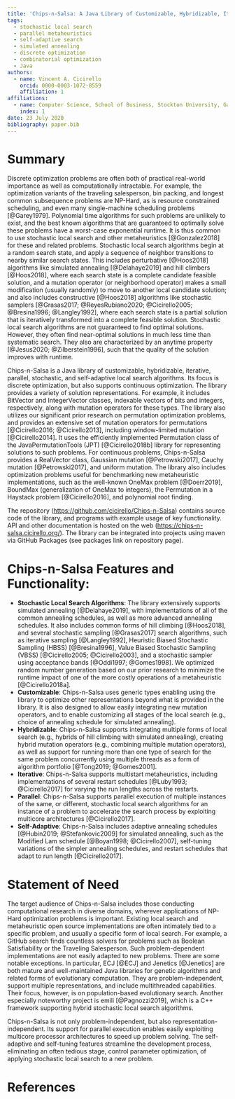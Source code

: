 ```yaml
---
title: 'Chips-n-Salsa: A Java Library of Customizable, Hybridizable, Iterative, Parallel, Stochastic, and Self-Adaptive Local Search Algorithms'
tags:
  - stochastic local search
  - parallel metaheuristics
  - self-adaptive search
  - simulated annealing
  - discrete optimization
  - combinatorial optimization
  - Java
authors:
  - name: Vincent A. Cicirello
    orcid: 0000-0003-1072-8559
    affiliation: 1
affiliations:
  - name: Computer Science, School of Business, Stockton University, Galloway, NJ 08205
    index: 1
date: 23 July 2020
bibliography: paper.bib
---
```


# Summary

Discrete optimization problems are often both of practical real-world importance as well as computationally intractable. For example, the optimization variants of the traveling salesperson, bin packing, and longest common subsequence problems are NP-Hard, as is resource constrained scheduling, and even many single-machine scheduling problems [@Garey1979]. Polynomial time algorithms for such problems are unlikely to exist, and the best known algorithms that are guaranteed to optimally solve these problems have a worst-case exponential runtime. It is thus common to use stochastic local search and other metaheuristics [@Gonzalez2018] for these and related problems. Stochastic local search algorithms begin at a random search state, and apply a sequence of neighbor transitions to nearby similar search states. This includes perturbative [@Hoos2018] algorithms like simulated annealing [@Delahaye2019] and hill climbers [@Hoos2018], where each search state is a complete candidate feasible solution, and a mutation operator (or neighborhood operator) makes a small modification (usually randomly) to move to another local candidate solution; and also includes constructive [@Hoos2018] algorithms like stochastic samplers [@Grasas2017; @ReyesRubiano2020; @Cicirello2005; @Bresina1996; @Langley1992], where each search state is a partial solution that is iteratively transformed into a complete feasible solution. Stochastic local search algorithms are not guaranteed to find optimal solutions. However, they often find near-optimal solutions in much less time than systematic search. They also are characterized by an anytime property [@Jesus2020; @Zilberstein1996], such that the quality of the solution improves with runtime.

Chips-n-Salsa is a Java library of customizable, hybridizable, iterative, parallel, stochastic, and self-adaptive local search algorithms. Its focus is discrete optimization, but also supports continuous optimization. The library provides a variety of solution representations. For example, it includes BitVector and IntegerVector classes, indexable vectors of bits and integers, respectively, along with mutation operators for these types. The library also utilizes our significant prior research on permutation optimization problems, and provides an extensive set of mutation operators for permutations [@Cicirello2016; @Cicirello2013], including window-limited mutation [@Cicirello2014]. It uses the efficiently implemented Permutation class of the JavaPermutationTools (JPT) [@Cicirello2018b] library for representing solutions to such problems. For continuous problems, Chips-n-Salsa provides a RealVector class, Gaussian mutation [@Petrowski2017], Cauchy mutation [@Petrowski2017], and uniform mutation. The library also includes optimization problems useful for benchmarking new metaheuristic implementations, such as the well-known OneMax problem [@Doerr2019], BoundMax (generalization of OneMax to integers), the Permutation in a Haystack problem [@Cicirello2016], and polynomial root finding.

The repository (https://github.com/cicirello/Chips-n-Salsa) contains source code of the library, and programs with example usage of key functionality. API and other documentation is hosted on the web (https://chips-n-salsa.cicirello.org/). The library can be integrated into projects using maven via GitHub Packages (see packages link on repository page).

# Chips-n-Salsa Features and Functionality:

* __Stochastic Local Search Algorithms__: The library extensively supports simulated annealing [@Delahaye2019], with implementations of all of the common annealing schedules, as well as more advanced annealing schedules. It also includes common forms of hill climbing [@Hoos2018], and several stochastic sampling [@Grasas2017] search algorithms, such as iterative sampling [@Langley1992], Heuristic Biased Stochastic Sampling (HBSS) [@Bresina1996], Value Biased Stochastic Sampling (VBSS) [@Cicirello2005; @Cicirello2003], and a stochastic sampler using acceptance bands [@Oddi1997; @Gomes1998]. We optimized random number generation based on our prior research to minimize the runtime impact of one of the more costly operations of a metaheuristic [@Cicirello2018a].
* __Customizable__: Chips-n-Salsa uses generic types enabling using the library to optimize other representations beyond what is provided in the library. It is also designed to allow easily integrating new mutation operators, and to enable customizing all stages of the local search (e.g., choice of annealing schedule for simulated annealing).
* __Hybridizable__: Chips-n-Salsa supports integrating multiple forms of local search (e.g., hybrids of hill climbing with simulated annealing), creating hybrid mutation operators (e.g., combining multiple mutation operators), as well as support for running more than one type of search for the same problem concurrently using multiple threads as a form of algorithm portfolio [@Tong2019; @Gomes2001].
* __Iterative__: Chips-n-Salsa supports multistart metaheuristics, including implementations of several restart schedules [@Luby1993; @Cicirello2017] for varying the run lengths across the restarts. 
* __Parallel__: Chips-n-Salsa supports parallel execution of multiple instances of the same, or different, stochastic local search algorithms for an instance of a problem to accelerate the search process by exploiting multicore architectures [@Cicirello2017]. 
* __Self-Adaptive__: Chips-n-Salsa includes adaptive annealing schedules [@Hubin2019; @Stefankovic2009] for simulated annealing, such as the Modified Lam schedule [@Boyan1998; @Cicirello2007], self-tuning variations of the simpler annealing schedules, and restart schedules that adapt to run length [@Cicirello2017].

# Statement of Need

The target audience of Chips-n-Salsa includes those conducting computational research in diverse domains, wherever applications of NP-Hard optimization problems is important. Existing local search and metaheuristic open source implementations are often intimately tied to a specific problem, and usually a specific form of local search. For example, a GitHub search finds countless solvers for problems such as Boolean Satisfiability or the Traveling Salesperson. Such problem-dependent implementations are not easily adapted to new problems. There are some notable exceptions. In particular, ECJ [@ECJ] and Jenetics [@Jenetics] are both mature and well-maintained Java libraries for genetic algorithms and related forms of evolutionary computation. They are problem-independent, support multiple representations, and include multithreaded capabilities. Their focus, however, is on population-based evolutionary search. Another especially noteworthy project is emili [@Pagnozzi2019], which is a C++ framework supporting hybrid stochastic local search algorithms. 

Chips-n-Salsa is not only problem-independent, but also representation-independent. Its support for parallel execution enables easily exploiting multicore processor architectures to speed up problem solving.  The self-adaptive and self-tuning features streamline the development process, eliminating an often tedious stage, control parameter optimization, of applying stochastic local search to a new problem.

# References
